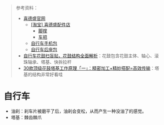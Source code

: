 > 参考资料：
>
> - [喜德盛官网](http://www.xidesheng.com/)
>   - [[淘宝] 喜德盛配件店](https://item.taobao.com/item.htm?spm=a1z0d.7625083.1998302264.6.5c5f4e69IyQeOO&id=589773826864)
>     - [脚撑](https://item.taobao.com/item.htm?spm=a1z0d.7625083.1998302264.6.5c5f4e69I81rZI&id=589773826864)
>     - [车把](https://item.taobao.com/item.htm?spm=a1z10.5-c.w4023-21782467216.2.61966586teNJJs&id=589025963470)
>   - [自行车手机包](https://detail.tmall.com/item.htm?spm=a230r.1.14.11.2051426dBH6OKB&id=626570415559&ns=1&abbucket=14&sku_properties=211922671:6564508)
>   - [自行车后座包](https://detail.tmall.com/item.htm?spm=a1z10.5-b-s.w4011-18776416238.65.12f32eefuC703n&id=43870520267&rn=8d244a7fcc8f609b004db3cc3f8b05e0&abbucket=7&skuId=3381768781369)
> - [自行车花鼓扫盲贴，花鼓结构全面解析](https://www.sohu.com/a/209415300_100084119)：花鼓包含花鼓主体、轴心、滚珠轴承、塔基、快拆拉杆
> - [30款顶级花鼓塔基工作原理「一」：精密加工+精妙搭配=高效传输](https://www.bilibili.com/read/cv1430706?from=search)：塔基的结构非常好看哇

# 自行车

- 油刹：刹车片被磨平了后，油刹会变松，从而产生一种没油了的感觉。
- 塔基：棘齿棘爪
